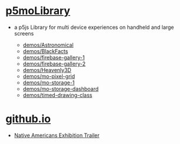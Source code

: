 # [p5moLibrary](https://github.com/molab-itp/p5moLibrary)

- a p5js Library for multi device experiences on handheld and large screens

  - [demos/Astronomical](demos/Astronomical?v=37)
  - [demos/BlackFacts](demos/BlackFacts?v=37)
  - [demos/firebase-gallery-1](demos/firebase-gallery-1/)
  - [demos/firebase-gallery-2](demos/firebase-gallery-2)
  - [demos/Heavenly3D](demos/Heavenly3D?v=37)
  - [demos/mo-pixel-grid](demos/mo-pixel-grid?v=37)
  - [demos/mo-storage-1](demos/mo-storage-1)
  - [demos/mo-storage-dashboard](demos/mo-storage-dashboard?v=37)
  - [demos/timed-drawing-class](demos/timed-drawing-class)

# [github.io](https://molab-itp.github.io/p5moLibrary/src?v=37)

- [Native Americans Exhibition Trailer](demos/BlackFacts?v=37&playlist=hpjNGTYvpxw)

<!--
# https://www.youtube.com/watch?v=hpjNGTYvpxw
# The Land Carries Our Ancestors: Contemporary Art by Native Americans Exhibition Trailer
 -->

